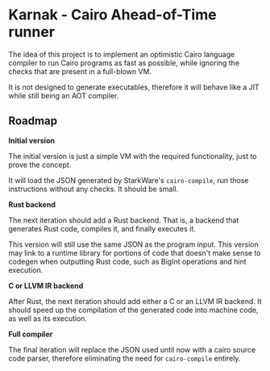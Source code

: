 # Karnak - Cairo Ahead-of-Time  runner

The idea of this project is to implement an optimistic Cairo language compiler
to run Cairo programs as fast as possible, while ignoring the checks that are
present in a full-blown VM.

It is not designed to generate executables, therefore it will behave like a JIT
while still being an AOT compiler.

## Roadmap

**Initial version**

The initial version is just a simple VM with the required functionality, just to
prove the concept.

It will load the JSON generated by StarkWare's `cairo-compile`, run those
instructions without any checks. It should be small.

**Rust backend**

The next iteration should add a Rust backend. That is, a backend that generates
Rust code, compiles it, and finally executes it.

This version will still use the same JSON as the program input. This version may
link to a runtime library for portions of code that doesn't make sense to
codegen when outputting Rust code, such as BigInt operations and hint execution.

**C or LLVM IR backend**

After Rust, the next iteration should add either a C or an LLVM IR backend. It
should speed up the compilation of the generated code into machine code, as well
as its execution.

**Full compiler**

The final iteration will replace the JSON used until now with a cairo source
code parser, therefore eliminating the need for `cairo-compile` entirely.
